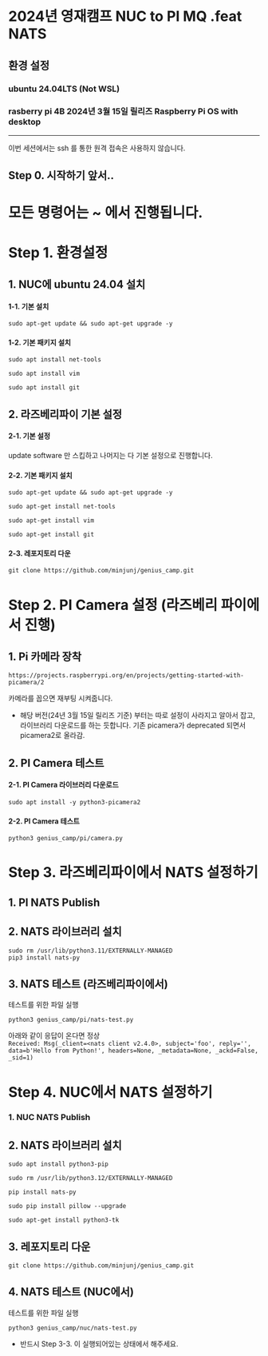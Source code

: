 # 2024년 영재캠프 NUC to PI MQ .feat NATS

## 환경 설정

### ubuntu 24.04LTS (Not WSL)<br>

### rasberry pi 4B 2024년 3월 15일 릴리즈 Raspberry Pi OS with desktop

---

이번 세션에서는 ssh 를 통한 원격 접속은 사용하지 않습니다.

## Step 0. 시작하기 앞서..

# 모든 명령어는 ~ 에서 진행됩니다.

# Step 1. 환경설정

## 1. NUC에 ubuntu 24.04 설치

#### 1-1. 기본 설치

    sudo apt-get update && sudo apt-get upgrade -y

#### 1-2. 기본 패키지 설치

    sudo apt install net-tools

    sudo apt install vim

    sudo apt install git

## 2. 라즈베리파이 기본 설정

#### 2-1. 기본 설정

update software 만 스킵하고 나머지는 다 기본 설정으로 진행합니다.

#### 2-2. 기본 패키지 설치

    sudo apt-get update && sudo apt-get upgrade -y

    sudo apt-get install net-tools

    sudo apt-get install vim

    sudo apt-get install git

#### 2-3. 레포지토리 다운

    git clone https://github.com/minjunj/genius_camp.git

# Step 2. PI Camera 설정 (라즈베리 파이에서 진행)

## 1. Pi 카메라 장착

    https://projects.raspberrypi.org/en/projects/getting-started-with-picamera/2

카메라를 꼽으면 재부팅 시켜줍니다.<br>

- 해당 버전(24년 3월 15일 릴리즈 기준) 부터는 따로 설정이 사라지고 알아서 잡고, 라이브러리 다운로드를 하는 듯합니다. 기존 picamera가 deprecated 되면서 picamera2로 올라감.

## 2. PI Camera 테스트

#### 2-1. PI Camera 라이브러리 다운로드

    sudo apt install -y python3-picamera2

#### 2-2. PI Camera 테스트

    python3 genius_camp/pi/camera.py

# Step 3. 라즈베리파이에서 NATS 설정하기

## 1. PI NATS Publish

## 2. NATS 라이브러리 설치

    sudo rm /usr/lib/python3.11/EXTERNALLY-MANAGED
    pip3 install nats-py

## 3. NATS 테스트 (라즈베리파이에서)

테스트를 위한 파일 실행

    python3 genius_camp/pi/nats-test.py

아래와 같이 응답이 온다면 정상<br>
`Received: Msg(_client=<nats client v2.4.0>, subject='foo', reply='', data=b'Hello from Python!', headers=None, _metadata=None, _ackd=False, _sid=1)`

# Step 4. NUC에서 NATS 설정하기

### 1. NUC NATS Publish

## 2. NATS 라이브러리 설치

    sudo apt install python3-pip

    sudo rm /usr/lib/python3.12/EXTERNALLY-MANAGED

    pip install nats-py

    sudo pip install pillow --upgrade

    sudo apt-get install python3-tk

## 3. 레포지토리 다운

    git clone https://github.com/minjunj/genius_camp.git

## 4. NATS 테스트 (NUC에서)

테스트를 위한 파일 실행

    python3 genius_camp/nuc/nats-test.py

- 반드시 Step 3-3. 이 실행되어있는 상태에서 해주세요.
